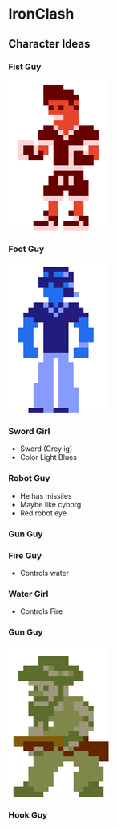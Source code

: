 # IronClash

## Character Ideas

### Fist Guy
![Fist Guy](Assets/Characters/FistGuy/FistGuy2.png)

### Foot Guy
![Foot Guy](Assets/Characters/FootGuy/footGuy2.png)

### Sword Girl
- Sword (Grey ig)
- Color Light Blues
  
### Robot Guy
- He has missiles
- Maybe like cyborg
- Red robot eye

### Gun Guy

### Fire Guy
- Controls water

### Water Girl
- Controls Fire

### Gun Guy
![Gun Guy](Assets/Characters/GunGuy/gunGuy.png)

### Hook Guy
